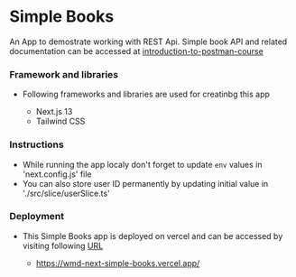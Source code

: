 # Simple Books

An App to demostrate working with REST Api. Simple book API and related documentation can be accessed at [introduction-to-postman-course](https://github.com/vdespa/introduction-to-postman-course/blob/main/simple-books-api.md)

### Framework and libraries

- Following frameworks and libraries are used for creatinbg this app

  - Next.js 13
  - Tailwind CSS

### Instructions

- While running the app localy don't forget to update `env` values in 'next.config.js' file
- You can also store user ID permanently by updating initial value in './src/slice/userSlice.ts'

### Deployment

- This Simple Books app is deployed on vercel and can be accessed by visiting following [URL](https://wmd-next-simple-books.vercel.app/)

  - https://wmd-next-simple-books.vercel.app/
